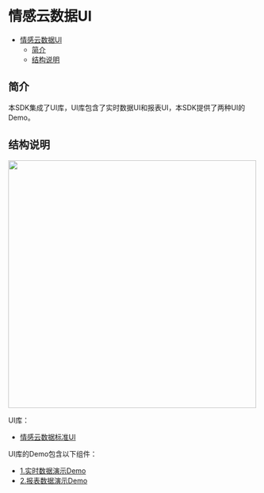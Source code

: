 # 情感云数据UI

- [情感云数据UI](#%e6%83%85%e6%84%9f%e4%ba%91%e6%95%b0%e6%8d%aeui)
  - [简介](#%e7%ae%80%e4%bb%8b)
  - [结构说明](#%e7%bb%93%e6%9e%84%e8%af%b4%e6%98%8e)

## 简介

本SDK集成了UI库，UI库包含了实时数据UI和报表UI，本SDK提供了两种UI的Demo。

## 结构说明 

<img src="https://github.com/Entertech/Enter-AffectiveCloud-iOS-SDK/blob/master/img/7.png" width="500">

UI库：
- [情感云数据标准UI](EnterAffectiveCloudUI/)

UI库的Demo包含以下组件：
- [1.实时数据演示Demo](EnterRealtimeUIDemo/)
- [2.报表数据演示Demo](EnterReportUIDemo/)
